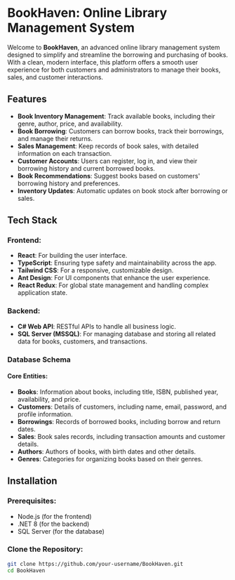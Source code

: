 # BookHaven: Online Library Management System

Welcome to **BookHaven**, an advanced online library management system designed to simplify and streamline the borrowing and purchasing of books. With a clean, modern interface, this platform offers a smooth user experience for both customers and administrators to manage their books, sales, and customer interactions.

## Features

- **Book Inventory Management**: Track available books, including their genre, author, price, and availability.
- **Book Borrowing**: Customers can borrow books, track their borrowings, and manage their returns.
- **Sales Management**: Keep records of book sales, with detailed information on each transaction.
- **Customer Accounts**: Users can register, log in, and view their borrowing history and current borrowed books.
- **Book Recommendations**: Suggest books based on customers' borrowing history and preferences.
- **Inventory Updates**: Automatic updates on book stock after borrowing or sales.

## Tech Stack

### Frontend:
- **React**: For building the user interface.
- **TypeScript**: Ensuring type safety and maintainability across the app.
- **Tailwind CSS**: For a responsive, customizable design.
- **Ant Design**: For UI components that enhance the user experience.
- **React Redux**: For global state management and handling complex application state.

### Backend:
- **C# Web API**: RESTful APIs to handle all business logic.
- **SQL Server (MSSQL)**: For managing database and storing all related data for books, customers, and transactions.

### Database Schema

#### Core Entities:
- **Books**: Information about books, including title, ISBN, published year, availability, and price.
- **Customers**: Details of customers, including name, email, password, and profile information.
- **Borrowings**: Records of borrowed books, including borrow and return dates.
- **Sales**: Book sales records, including transaction amounts and customer details.
- **Authors**: Authors of books, with birth dates and other details.
- **Genres**: Categories for organizing books based on their genres.

## Installation

### Prerequisites:
- Node.js (for the frontend)
- .NET 8 (for the backend)
- SQL Server (for the database)

### Clone the Repository:

```bash
git clone https://github.com/your-username/BookHaven.git
cd BookHaven
